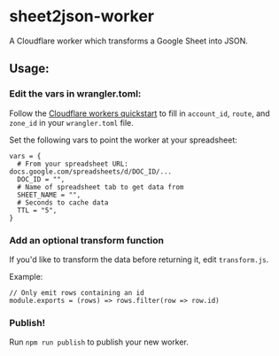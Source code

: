 # sheet2json-worker

A Cloudflare worker which transforms a Google Sheet into JSON.


## Usage:

### Edit the vars in wrangler.toml:

Follow the [Cloudflare workers quickstart](https://developers.cloudflare.com/workers/quickstart#setup) to fill in `account_id`, `route`, and `zone_id` in your `wrangler.toml` file.

Set the following vars to point the worker at your spreadsheet:

```
vars = {
  # From your spreadsheet URL: docs.google.com/spreadsheets/d/DOC_ID/...
  DOC_ID = "",
  # Name of spreadsheet tab to get data from
  SHEET_NAME = "",
  # Seconds to cache data
  TTL = "5",
}
```


### Add an optional transform function

If you'd like to transform the data before returning it, edit `transform.js`.

Example:

```
// Only emit rows containing an id
module.exports = (rows) => rows.filter(row => row.id)
```


### Publish!

Run `npm run publish` to publish your new worker.
